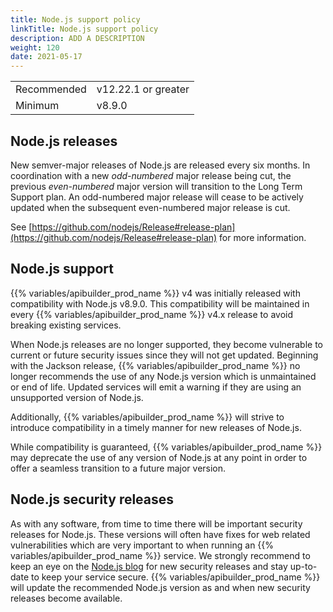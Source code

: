 ```yaml
---
title: Node.js support policy
linkTitle: Node.js support policy
description: ADD A DESCRIPTION
weight: 120
date: 2021-05-17
---
```


|     |     |
| --- | --- |
| Recommended | v12.22.1 or greater |
| Minimum | v8.9.0 |

## Node.js releases

New semver-major releases of Node.js are released every six months. In coordination with a new _odd-numbered_ major release being cut, the previous _even-numbered_ major version will transition to the Long Term Support plan. An odd-numbered major release will cease to be actively updated when the subsequent even-numbered major release is cut.

See [https://github.com/nodejs/Release#release-plan](https://github.com/nodejs/Release#release-plan) for more information.

## Node.js support

{{% variables/apibuilder_prod_name %}} v4 was initially released with compatibility with Node.js v8.9.0. This compatibility will be maintained in every {{% variables/apibuilder_prod_name %}} v4.x release to avoid breaking existing services.

When Node.js releases are no longer supported, they become vulnerable to current or future security issues since they will not get updated. Beginning with the Jackson release, {{% variables/apibuilder_prod_name %}} no longer recommends the use of any Node.js version which is unmaintained or end of life. Updated services will emit a warning if they are using an unsupported version of Node.js.

Additionally, {{% variables/apibuilder_prod_name %}} will strive to introduce compatibility in a timely manner for new releases of Node.js.

While compatibility is guaranteed, {{% variables/apibuilder_prod_name %}} may deprecate the use of any version of Node.js at any point in order to offer a seamless transition to a future major version.

## Node.js security releases

As with any software, from time to time there will be important security releases for Node.js. These versions will often have fixes for web related vulnerabilities which are very important to when running an {{% variables/apibuilder_prod_name %}} service. We strongly recommend to keep an eye on the [Node.js blog](https://nodejs.org/en/blog/vulnerability/) for new security releases and stay up-to-date to keep your service secure. {{% variables/apibuilder_prod_name %}} will update the recommended Node.js version as and when new security releases become available.
